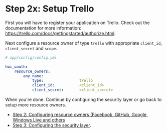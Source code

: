 Step 2x: Setup Trello
=====================
First you will have to register your application on Trello. Check out the
documentation for more information: https://trello.com/docs/gettingstarted/authorize.html.

Next configure a resource owner of type `trello` with appropriate
`client_id`, `client_secret` and `scope`.

```yaml
# app/config/config.yml

hwi_oauth:
    resource_owners:
        any_name:
            type:                trello
            client_id:           <client_id>
            client_secret:       <client_secret>
```

When you're done. Continue by configuring the security layer or go back to
setup more resource owners.

- [Step 2: Configuring resource owners (Facebook, GitHub, Google, Windows Live and others](../2-configuring_resource_owners.md)
- [Step 3: Configuring the security layer](../3-configuring_the_security_layer.md).
